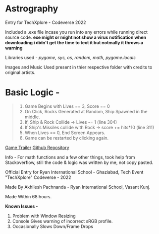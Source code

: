 # Astrography
Entry for TechXplore - Codeverse 2022


Included a .exe file incase you run into any errors while running direct source code.
**exe might or might not show a virus notification when downloading i didn't get the time to text it but notmally it throws a warning**

Libraries used - *pygame, sys, os, random, math, pygame.locals*

Images and Music Used present in thier respective folder with credits to original artists.

# Basic Logic -

> 1. Game Begins with Lives == 3, Score == 0
> 2. On Click, Rocks Generated at Random, Ship Spawned in the middle.
> 3. If, Ship & Rock Collide -> Lives -= 1 (line 304)
> 4. If Ship's Missiles collide with Rock -> score += hits*10 (line 311)
> 5. When Lives == 0, End Screen Appears.
> 6. Game can be restarted by clicking again.

[Game Trailer](https://youtu.be/gm1dvu6F6F8)
[Github Repository](https://github.com/AkhileshPachnanda/Astrography)


Info - For math functions and a few other things, took help from Stackoverflow, still the code & logic was written by me, not copy pasted.

Official Entry for Ryan International School - Ghaziabad, Tech Event "TechXplore" Codeverse - 2022

Made By Akhilesh Pachnanda - Ryan International School, Vasant Kunj.

Made Within 68 hours.

**Known Issues -**
1. Problem with Window Resizing
2. Console Gives warning of incorrect sRGB profile.
3. Occasionally Slows Down/Frame Drops

